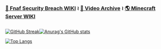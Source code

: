 ### [🐻 Fnaf Security Breach WIKI](https://github.com/jestxfot/fnafsecuritybreach) ≀ [📸 Video Archive](https://github.com/jestxfot/video) ≀ [🌎 Minecraft Server WIKI](https://github.com/jestxfot/minecraft_server)

<img src="https://komarev.com/ghpvc/?username=your-github-username&style=flat-square&color=blue" alt=""/>

[![GitHub Streak](https://github-readme-streak-stats.herokuapp.com?user=jestxfot&date_format=M%20j%5B%2C%20Y%5D)](https://git.io/streak-stats)[![Anurag's GitHub stats](https://github-readme-stats.vercel.app/api?username=jestxfot&show_icons=true)](https://github.com/anuraghazra/github-readme-stats)

[![Top Langs](https://github-readme-stats.vercel.app/api/top-langs/?username=jestxfot)](https://github.com/anuraghazra/github-readme-stats)
